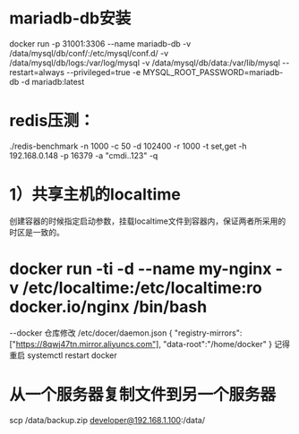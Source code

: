 # mariadb-db安装
docker run -p 31001:3306 --name mariadb-db -v /data/mysql/db/conf/:/etc/mysql/conf.d/ -v /data/mysql/db/logs:/var/log/mysql -v /data/mysql/db/data:/var/lib/mysql --restart=always --privileged=true -e MYSQL_ROOT_PASSWORD=mariadb-db -d mariadb:latest


# redis压测：
./redis-benchmark -n 1000 -c 50 -d 102400 -r 1000 -t set,get -h 192.168.0.148 -p 16379 -a "cmdi..123" -q


# 1）共享主机的localtime
创建容器的时候指定启动参数，挂载localtime文件到容器内，保证两者所采用的时区是一致的。
# docker run -ti -d --name my-nginx -v /etc/localtime:/etc/localtime:ro  docker.io/nginx  /bin/bash

--docker 仓库修改 /etc/docer/daemon.json
{
  "registry-mirrors": ["https://8qwj47tn.mirror.aliyuncs.com"],
  "data-root":"/home/docker"
}
记得重启 systemctl restart docker

# 从一个服务器复制文件到另一个服务器 
scp /data/backup.zip developer@192.168.1.100:/data/ 
